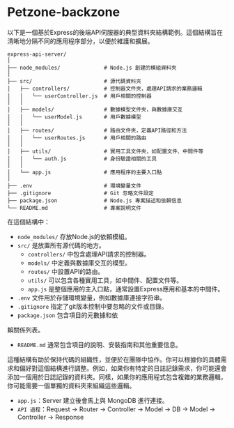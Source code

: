 # Petzone-backzone
以下是一個基於Express的後端API伺服器的典型資料夾結構範例。這個結構旨在清晰地分隔不同的應用程序部分，以便於維護和擴展。

```
express-api-server/
│
├── node_modules/              # Node.js 創建的模組資料夾
│
├── src/                       # 源代碼資料夾
│   ├── controllers/           # 控制器文件夾，處理API請求的業務邏輯
│   │   └── userController.js  # 用戶相關的控制器
│   │
│   ├── models/                # 數據模型文件夾，與數據庫交互
│   │   └── userModel.js       # 用戶數據模型
│   │
│   ├── routes/                # 路由文件夾，定義API路徑和方法
│   │   └── userRoutes.js      # 用戶相關的路由
│   │
│   ├── utils/                 # 實用工具文件夾，如配置文件、中間件等
│   │   └── auth.js            # 身份驗證相關的工具
│   │
│   └── app.js                 # 應用程序的主要入口點
│
├── .env                       # 環境變量文件
├── .gitignore                 # Git 忽略文件設定
├── package.json               # Node.js 專案描述和依賴信息
└── README.md                  # 專案說明文件
```

在這個結構中：

- `node_modules/` 存放Node.js的依賴模組。
- `src/` 是放置所有源代碼的地方。
  - `controllers/` 中包含處理API請求的控制器。
  - `models/` 中定義與數據庫交互的模型。
  - `routes/` 中設置API的路由。
  - `utils/` 可以包含各種實用工具，如中間件、配置文件等。
  - `app.js` 是整個應用的主入口點，通常設置Express應用和基本的中間件。
- `.env` 文件用於存儲環境變量，例如數據庫連接字符串。
- `.gitignore` 指定了git版本控制中要忽略的文件或目錄。
- `package.json` 包含項目的元數據和依

賴關係列表。
- `README.md` 通常包含項目的說明、安裝指南和其他重要信息。

這種結構有助於保持代碼的組織性，並便於在團隊中協作。你可以根據你的具體需求和偏好對這個結構進行調整。例如，如果你有特定的日誌記錄需求，你可能還會添加一個用於日誌記錄的資料夾。同樣，如果你的應用程式包含複雜的業務邏輯，你可能需要一個單獨的資料夾來組織這些邏輯。


- `app.js`：Server 建立後會馬上與 MongoDB 進行連接。
- `API 過程`：Request → Router → Controller → Model → DB → Model → Controller → Response